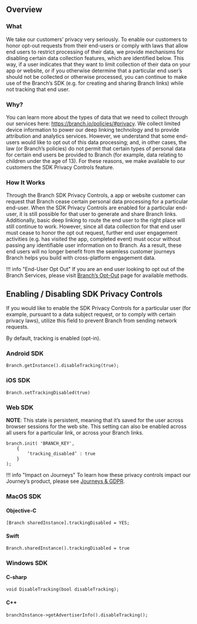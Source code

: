 ## Overview

### What

We take our customers’ privacy very seriously. To enable our customers to honor opt-out requests from their end-users or comply with laws that allow end users to restrict processing of their data, we provide mechanisms for disabling certain data collection features, which are identified below. This way, if a user indicates that they want to limit collection of their data on your app or website, or if you otherwise determine that a particular end user’s should not be collected or otherwise processed, you can continue to make use of the Branch’s SDK (e.g. for creating and sharing Branch links) while not tracking that end user.

### Why?

You can learn more about the types of data that we need to collect through our services here: https://branch.io/policies/#privacy. We collect limited device information to power our deep linking technology and to provide attribution and analytics services. However, we understand that some end-users would like to opt out of this data processing; and, in other cases, the law (or Branch’s policies) do not permit that certain types of personal data for certain end users be provided to Branch (for example, data relating to children under the age of 13). For these reasons, we make available to our customers the SDK Privacy Controls feature.

### How It Works

Through the Branch SDK Privacy Controls, a app or website customer can request that Branch cease certain personal data processing for a particular end-user. When the SDK Privacy Controls are enabled for a particular end-user, it is still possible for that user to generate and share Branch links. Additionally, basic deep linking to route the end user to the right place will still continue to work. However, since all data collection for that end user must cease to honor the opt out request, further end user engagement activities (e.g. has visited the app, completed event) must occur without passing any identifiable user information on to Branch. As a result, these end users will no longer benefit from the seamless customer journeys Branch helps you build with cross-platform engagement data.

!!! info "End-User Opt Out"
	If you are an end user looking to opt out of the Branch Services, please visit [Branch’s Opt-Out](https://branch.app.link/optout) page for available methods.

## Enabling / Disabling SDK Privacy Controls

If you would like to enable the SDK Privacy Controls for a particular user (for example, pursuant to a data subject request, or to comply with certain privacy laws), utilize this field to prevent Branch from sending network requests.

By default, tracking is enabled (opt-in).

### Android SDK

```
Branch.getInstance().disableTracking(true);
```
### iOS SDK

```
Branch.setTrackingDisabled(true)
```
### Web SDK

**NOTE**: This state is persistent, meaning that it’s saved for the user across browser sessions for the web site. This setting can also be enabled across all users for a particular link, or across your Branch links.

```
branch.init( 'BRANCH_KEY',
    {
        ‘tracking_disabled’ : true
    }
);
```

!!! info "Impact on Journeys"
	To learn how these privacy controls impact our Journey’s product, please see [Journeys & GDPR](https://docs.branch.io/web/journeys/#journeys-and-gdpr).

### MacOS SDK

#### Objective-C

```
[Branch sharedInstance].trackingDisabled = YES;
```

#### Swift

```
Branch.sharedInstance().trackingDisabled = true
```

### Windows SDK

#### C-sharp

```
void DisableTracking(bool disableTracking);
```

#### C++

```
branchInstance->getAdvertiserInfo().disableTracking();
```

